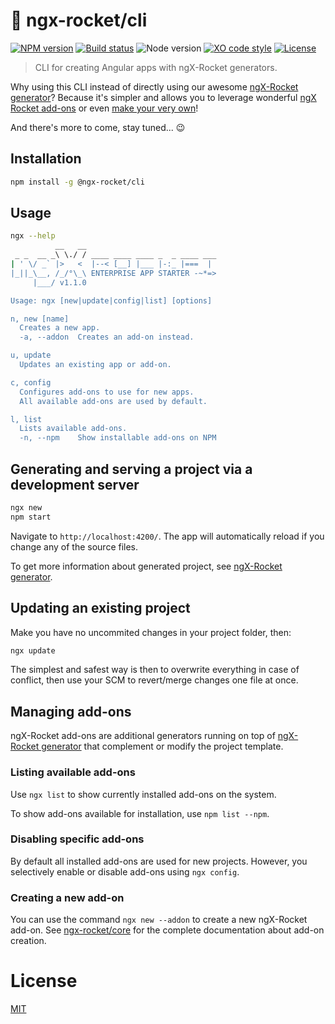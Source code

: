 # :rocket: ngx-rocket/cli

[![NPM version](https://img.shields.io/npm/v/@ngx-rocket/cli.svg)](https://www.npmjs.com/package/@ngx-rocket/cli)
[![Build status](https://img.shields.io/travis/ngx-rocket/cli/master.svg)](https://travis-ci.org/ngx-rocket/cli)
![Node version](https://img.shields.io/badge/node-%3E%3D6.0.0-brightgreen.svg)
[![XO code style](https://img.shields.io/badge/code_style-XO-5ed9c7.svg)](https://github.com/sindresorhus/xo)
[![License](https://img.shields.io/badge/license-MIT-blue.svg)](LICENSE)

> CLI for creating Angular apps with ngX-Rocket generators.

Why using this CLI instead of directly using our awesome
[ngX-Rocket generator](https://github.com/ngx-rocket/generator-ngx-rocket)?
Because it's simpler and allows you to leverage wonderful
[ngX Rocket add-ons](https://www.npmjs.com/search?q=ngx-rocket-addon) or even
[make your very own](https://github.com/ngx-rocket/generator-ngx-rocket-addon)!

And there's more to come, stay tuned... :wink:

## Installation

```sh
npm install -g @ngx-rocket/cli
```

## Usage

```sh
ngx --help
          __   __
 _ _  __ _\ \./ / ____ ____ ____ _  _ ____ ___
| ' \/ _` |>   <  |--< [__] |___ |-:_ |===  |
|_||_\__, /_/°\_\ ENTERPRISE APP STARTER -~*=>
     |___/ v1.1.0

Usage: ngx [new|update|config|list] [options]

n, new [name]
  Creates a new app.
  -a, --addon  Creates an add-on instead.

u, update
  Updates an existing app or add-on.

c, config
  Configures add-ons to use for new apps.
  All available add-ons are used by default.

l, list
  Lists available add-ons.
  -n, --npm    Show installable add-ons on NPM
```

## Generating and serving a project via a development server

```sh
ngx new
npm start
```

Navigate to `http://localhost:4200/`.
The app will automatically reload if you change any of the source files.

To get more information about generated project, see
[ngX-Rocket generator](https://github.com/ngx-rocket/generator-ngx-rocket).

## Updating an existing project

Make you have no uncommited changes in your project folder, then:
```sh
ngx update
```

The simplest and safest way is then to overwrite everything in case of conflict, then use your SCM to revert/merge
changes one file at once.

## Managing add-ons

ngX-Rocket add-ons are additional generators running on top of
[ngX-Rocket generator](https://github.com/ngx-rocket/generator-ngx-rocket) that complement or modify the project
template.

### Listing available add-ons

Use `ngx list` to show currently installed add-ons on the system.

To show add-ons available for installation, use `npm list --npm`.

### Disabling specific add-ons

By default all installed add-ons are used for new projects.
However, you selectively enable or disable add-ons using `ngx config`.

### Creating a new add-on

You can use the command `ngx new --addon` to create a new ngX-Rocket add-on.
See [ngx-rocket/core](https://github.com/ngx-rocket/core) for the complete documentation about add-on creation.

# License

[MIT](LICENSE)
